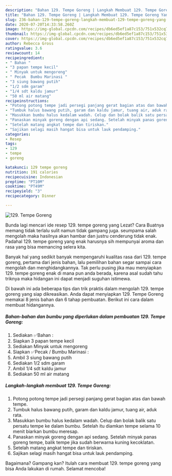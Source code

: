 ```yaml
---
description: "Bahan 129. Tempe Goreng | Langkah Membuat 129. Tempe Goreng Yang Lezat"
title: "Bahan 129. Tempe Goreng | Langkah Membuat 129. Tempe Goreng Yang Lezat"
slug: 236-bahan-129-tempe-goreng-langkah-membuat-129-tempe-goreng-yang-lezat
date: 2020-07-20T14:33:58.260Z
image: https://img-global.cpcdn.com/recipes/db6ed5ef1a87c153/751x532cq70/129-tempe-goreng-foto-resep-utama.jpg
thumbnail: https://img-global.cpcdn.com/recipes/db6ed5ef1a87c153/751x532cq70/129-tempe-goreng-foto-resep-utama.jpg
cover: https://img-global.cpcdn.com/recipes/db6ed5ef1a87c153/751x532cq70/129-tempe-goreng-foto-resep-utama.jpg
author: Rebecca Gross
ratingvalue: 3.6
reviewcount: 14
recipeingredient:
- " Bahan "
- "3 papan tempe kecil"
- " Minyak untuk mengoreng"
- " Pecak  Bumbu Marinasi "
- "3 siung bawang putih"
- "1/2 sdm garam"
- "1/4 sdt kaldu jamur"
- "50 ml air matang"
recipeinstructions:
- "Potong potong tempe jadi persegi panjang gerat bagian atas dan bawah tempe."
- "Tumbuk halus bawang putih, garam dan kaldu jamur, tuang air, aduk rata."
- "Masukkan bumbu halus kedalam wadah. Celup dan bolak balik satu persatu tempe ke dalam bumbu. Setelah itu diamkan tempe selama 10 menit biarkan bumbu meresap."
- "Panaskan minyak goreng dengan api sedang. Setelah minyak panas goreng tempe, balik tempe jika sudah berwarna kuning kecoklatan."
- "Setelah matang angkat tempe dan tiriskan."
- "Sajikan selagi masih hangat bisa untuk lauk pendamping."
categories:
- Resep
tags:
- 129
- tempe
- goreng

katakunci: 129 tempe goreng 
nutrition: 191 calories
recipecuisine: Indonesian
preptime: "PT10M"
cooktime: "PT49M"
recipeyield: "3"
recipecategory: Dinner

---
```



![129. Tempe Goreng](https://img-global.cpcdn.com/recipes/db6ed5ef1a87c153/751x532cq70/129-tempe-goreng-foto-resep-utama.jpg)

Bunda lagi mencari ide resep 129. tempe goreng yang Lezat? Cara Buatnya memang tidak terlalu sulit namun tidak gampang juga. seumpama salah mengolah maka hasilnya akan hambar dan justru cenderung tidak enak. Padahal 129. tempe goreng yang enak harusnya sih mempunyai aroma dan rasa yang bisa memancing selera kita.



Banyak hal yang sedikit banyak mempengaruhi kualitas rasa dari 129. tempe goreng, pertama dari jenis bahan, lalu pemilihan bahan segar sampai cara mengolah dan menghidangkannya. Tak perlu pusing jika mau menyiapkan 129. tempe goreng enak di mana pun anda berada, karena asal sudah tahu triknya maka hidangan ini dapat menjadi suguhan istimewa.


Di bawah ini ada beberapa tips dan trik praktis dalam mengolah 129. tempe goreng yang siap dikreasikan. Anda dapat menyiapkan 129. Tempe Goreng memakai 8 jenis bahan dan 6 tahap pembuatan. Berikut ini cara dalam membuat hidangannya.

<!--inarticleads1-->

##### Bahan-bahan dan bumbu yang diperlukan dalam pembuatan 129. Tempe Goreng:

1. Sediakan  ✅Bahan :
1. Siapkan 3 papan tempe kecil
1. Sediakan  Minyak untuk mengoreng
1. Siapkan  ✅Pecak / Bumbu Marinasi :
1. Ambil 3 siung bawang putih
1. Sediakan 1/2 sdm garam
1. Ambil 1/4 sdt kaldu jamur
1. Sediakan 50 ml air matang




<!--inarticleads2-->

##### Langkah-langkah membuat 129. Tempe Goreng:

1. Potong potong tempe jadi persegi panjang gerat bagian atas dan bawah tempe.
1. Tumbuk halus bawang putih, garam dan kaldu jamur, tuang air, aduk rata.
1. Masukkan bumbu halus kedalam wadah. Celup dan bolak balik satu persatu tempe ke dalam bumbu. Setelah itu diamkan tempe selama 10 menit biarkan bumbu meresap.
1. Panaskan minyak goreng dengan api sedang. Setelah minyak panas goreng tempe, balik tempe jika sudah berwarna kuning kecoklatan.
1. Setelah matang angkat tempe dan tiriskan.
1. Sajikan selagi masih hangat bisa untuk lauk pendamping.




Bagaimana? Gampang kan? Itulah cara membuat 129. tempe goreng yang bisa Anda lakukan di rumah. Selamat mencoba!

